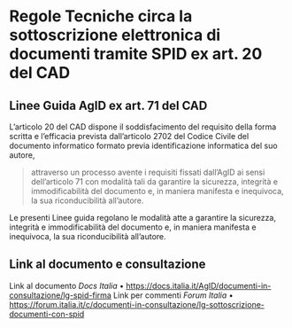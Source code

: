 # Regole Tecniche circa la sottoscrizione elettronica di documenti tramite SPID ex art. 20 del CAD
## Linee Guida AgID ex art. 71 del CAD

L’articolo 20 del CAD dispone il soddisfacimento del requisito della forma scritta e l’efficacia prevista dall’articolo 2702 del Codice Civile del documento informatico formato previa identificazione informatica del suo autore,
> attraverso un processo avente i requisiti fissati dall’AgID ai sensi dell’articolo 71 con modalità tali da garantire la sicurezza, integrità e immodificabilità del documento e, in maniera manifesta e inequivoca, la sua riconducibilità all’autore.

Le presenti Linee guida regolano le modalità atte a garantire la sicurezza, integrità e immodificabilità del documento e, in maniera manifesta e inequivoca, la sua riconducibilità all’autore.


## Link al documento e consultazione

Link al documento *Docs Italia*	•	 https://docs.italia.it/AgID/documenti-in-consultazione/lg-spid-firma
Link per commenti *Forum Italia*	•	 https://forum.italia.it/c/documenti-in-consultazione/lg-sottoscrizione-documenti-con-spid
